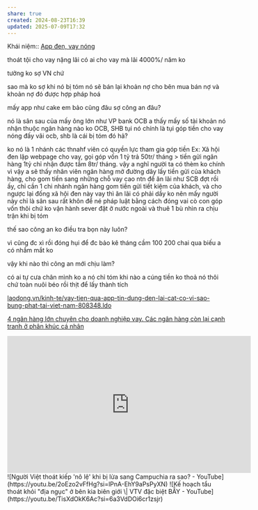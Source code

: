 ```yaml
---
share: true
created: 2024-08-23T16:39
updated: 2025-07-09T17:32
---
```

Khái niệm:: [App đen, vay nóng](../../../../../%CE%9E%20Kh%C3%A1i%20ni%E1%BB%87m/Vay,%20n%E1%BB%A3/App%20%C4%91en,%20vay%20n%C3%B3ng.md)

thoát tội cho vay nặng lãi
có ai cho vay mà lãi 4000%/ năm ko

tưởng ko sợ VN chứ

sao mà ko sợ
khi nó bị tóm
nó sẽ bán lại khoản nợ cho bên mua bán nợ
và khoản nợ đó được hợp pháp hoá

mấy app như cake em bảo cũng đâu sợ công an đâu?

nó là sân sau của mấy ông lớn như VP bank
OCB
a thấy mấy số tài khoản nó nhận thuộc ngân hàng nào ko
OCB, SHB
tụi nó chính là tụi góp tiền cho vay nóng đấy
vãi
ocb, shb là cái bị tóm đó hả?

ko nó là 1 nhánh các thnahf viên có quyền lực tham gia góp tiền
Ex: Xã hội đen lập webpage cho vay, gọi góp vốn 1 tỷ trả 50tr/ tháng > tiền gửi ngân hàng 1tỷ chỉ nhận được tầm 8tr/ tháng. vậy a nghĩ người ta có thèm ko
chính vì vậy a sẽ thấy nhân viên ngân hàng mở đường dây lấy tiền gửi của khách hàng, cho gom tiền sang những chỗ vay cao ntn để ăn lãi
như SCB đợt rồi ấy, chỉ cần 1 chi nhánh ngân hàng gom tiền gửi tiết kiệm của khách, và cho ngược lại đống xã hội đen này vay thì ăn lãi có phải dầy ko
nên mấy người này chỉ là sân sau rất khôn để né pháp luật bằng cách đóng vai cò con góp vốn thôi chứ ko vận hành
sever đặt ở nước ngoài và thuê 1 bù nhìn ra chịu trận khi bị tóm

thế sao công an ko điều tra bọn này luôn?

vì cũng đc xì rồi
đóng hụi để đc bảo kê
tháng cầm 100 200 chai qua biếu a có nhắm mắt ko

vậy khi nào thì công an mới chịu làm?

có ai tự cưa chân mình ko a
nó chỉ tóm khi nào a cúng tiền ko thoả nó thôi
chứ toàn nuôi béo rồi thịt để lấy thành tích

[laodong.vn/kinh-te/vay-tien-qua-app-tin-dung-den-lai-cat-co-vi-sao-bung-phat-tai-viet-nam-808348.ldo](https://laodong.vn/kinh-te/vay-tien-qua-app-tin-dung-den-lai-cat-co-vi-sao-bung-phat-tai-viet-nam-808348.ldo)

[4 ngân hàng lớn chuyên cho doanh nghiệp vay. Các ngân hàng còn lại cạnh tranh ở phân khúc cá nhân](../../../../../../%F0%9F%93%9CT%C3%A0i%20nguy%C3%AAn/Ch%C3%ADnh%20s%C3%A1ch%20c%C3%B4ng%20ty/T%E1%BB%95%20ch%E1%BB%A9c%20t%C3%ADn%20d%E1%BB%A5ng/Ng%C3%A2n%20h%C3%A0ng/4%20ng%C3%A2n%20h%C3%A0ng%20l%E1%BB%9Bn%20chuy%C3%AAn%20cho%20doanh%20nghi%E1%BB%87p%20vay.%20C%C3%A1c%20ng%C3%A2n%20h%C3%A0ng%20c%C3%B2n%20l%E1%BA%A1i%20c%E1%BA%A1nh%20tranh%20%E1%BB%9F%20ph%C3%A2n%20kh%C3%BAc%20c%C3%A1%20nh%C3%A2n.md)

<iframe width="560" height="315" src="https://www.youtube.com/embed/JW9AMuUAsRg?si=o93PPSU6qcaHOsXD" title="YouTube video player" frameborder="0" allow="accelerometer; autoplay; clipboard-write; encrypted-media; gyroscope; picture-in-picture; web-share" referrerpolicy="strict-origin-when-cross-origin" allowfullscreen></iframe>
![Người Việt thoát kiếp 'nô lệ' khi bị lừa sang Campuchia ra sao? - YouTube](https://youtu.be/2oEzo2vFfHg?si=lPnA-EhY9aPsPyXN)
![Kế hoạch tẩu thoát khỏi "địa ngục" ở bên kia biên giới \| VTV đặc biệt BẪY - YouTube](https://youtu.be/TisXdOkK6Ac?si=6a3VdDOi6cr1zsjr)
